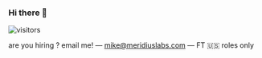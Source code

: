### Hi there 👋

![visitors](https://visitor-badge.laobi.icu/badge?page_id=a5ef47c8db87635ab9d870fb7afabad4)

are you hiring ? email me! — mike@meridiuslabs.com — FT 🇺🇸 roles only
